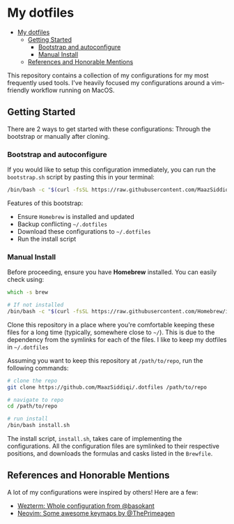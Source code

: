 # My dotfiles

<!--toc:start-->

- [My dotfiles](#my-dotfiles)
  - [Getting Started](#getting-started)
    - [Bootstrap and autoconfigure](#bootstrap-and-autoconfigure)
    - [Manual Install](#manual-install)
  - [References and Honorable Mentions](#references-and-honorable-mentions)
  <!--toc:end-->

This repository contains a collection of my configurations for my most frequently used tools. I've heavily focused my configurations around a vim-friendly workflow running on MacOS.

## Getting Started

There are 2 ways to get started with these configurations: Through the bootstrap or manually after cloning.

### Bootstrap and autoconfigure

If you would like to setup this configuration immediately, you can run the `bootstrap.sh` script by pasting this in your terminal:

```zsh
/bin/bash -c "$(curl -fsSL https://raw.githubusercontent.com/MaazSiddiqi/.dotfiles/HEAD/bootstrap.sh)"
```

Features of this bootstrap:

- Ensure `Homebrew` is installed and updated
- Backup conflicting `~/.dotfiles`
- Download these configurations to `~/.dotfiles`
- Run the install script

### Manual Install

Before proceeding, ensure you have **Homebrew** installed. You can easily check using:

```zsh
which -s brew

# If not installed
/bin/bash -c "$(curl -fsSL https://raw.githubusercontent.com/Homebrew/install/HEAD/install.sh)"
```

Clone this repository in a place where you're comfortable keeping these files for a long time (typically, somewhere close to `~/`). This is due to the dependency from the symlinks for each of the files. I like to keep my dotfiles in `~/.dotfiles`

Assuming you want to keep this repository at `/path/to/repo`, run the following commands:

```zsh
# clone the repo
git clone https://github.com/MaazSiddiqi/.dotfiles /path/to/repo

# navigate to repo
cd /path/to/repo

# run install
/bin/bash install.sh
```

The install script, `install.sh`, takes care of implementing the configurations. All the configuration files are symlinked to their respective positions, and downloads the formulas and casks listed in the `Brewfile`.

## References and Honorable Mentions

A lot of my configurations were inspired by others! Here are a few:

- [Wezterm: Whole configuration from @basokant](https://github.com/basokant/dotfiles/tree/main/.config/wezterm)
- [Neovim: Some awesome keymaps by @ThePrimeagen](https://github.com/ThePrimeagen/init.lua/blob/249f3b14cc517202c80c6babd0f9ec548351ec71/lua/theprimeagen/remap.lua)
